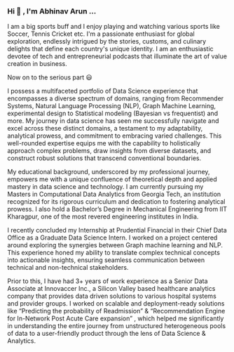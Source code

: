 ### Hi 👋 , I'm Abhinav Arun ...
I am a big sports buff and I enjoy playing and watching various sports like Soccer, Tennis Cricket etc. 
I'm a passionate enthusiast for global exploration, endlessly intrigued by the stories, customs, and culinary delights that define each country's unique identity. I am an enthusiastic devotee of tech and entrepreneurial podcasts that illuminate the art of value creation in business. 

Now on to the serious part 😃

I possess a multifaceted portfolio of Data Science experience that encompasses a diverse spectrum of domains, ranging from Recommender Systems, Natural Language Processing (NLP), Graph Machine Learning, experimental design to Statistical modeling (Bayesian vs frequentist) and more. My journey in data science has seen me successfully navigate and excel across these distinct domains, a testament to my adaptability, analytical prowess, and commitment to embracing varied challenges. This well-rounded expertise equips me with the capability to holistically approach complex problems, draw insights from diverse datasets, and construct robust solutions that transcend conventional boundaries. 

My educational background, underscored by my professional journey, empowers me with a unique confluence of theoretical depth and applied mastery in data science and technology. 
I am currently pursuing my Masters in Computational Data Analytics from Georgia Tech, an institution recognized for its rigorous curriculum and dedication to fostering analytical prowess. I also hold a Bachelor’s Degree in Mechanical Engineering from IIT Kharagpur, one of the most revered engineering institutes in India.

I recently concluded my Internship at Prudential Financial in their Chief Data Office as a Graduate Data Science Intern. I worked on a project centered around exploring the synergies between Graph machine learning and NLP. This experience honed my ability to translate complex technical concepts into actionable insights, ensuring seamless communication between technical and non-technical stakeholders.

Prior to this, I have had 3+ years of work experience as a Senior Data Associate at Innovaccer Inc., a Silicon Valley based healthcare analytics company that provides data driven solutions to various hospital systems and provider groups. I worked on scalable and deployment-ready solutions like “Predicting the probability of Readmission” & “Recommendation Engine for In-Network Post Acute Care expansion” , which helped me significantly in understanding the entire journey from unstructured heterogeneous pools of data to a user-friendly product through the lens of Data Science & Analytics.








<!--
**Abhi23run/abhi23run** is a ✨ _special_ ✨ repository because its `README.md` (this file) appears on your GitHub profile.

Here are some ideas to get you started:

- 🔭 I’m currently working on ...
- 🌱 I’m currently learning ...
- 👯 I’m looking to collaborate on ...
- 🤔 I’m looking for help with ...
- 💬 Ask me about ...
- 📫 How to reach me: ...
- 😄 Pronouns: ...
- ⚡ Fun fact: ...
-->
